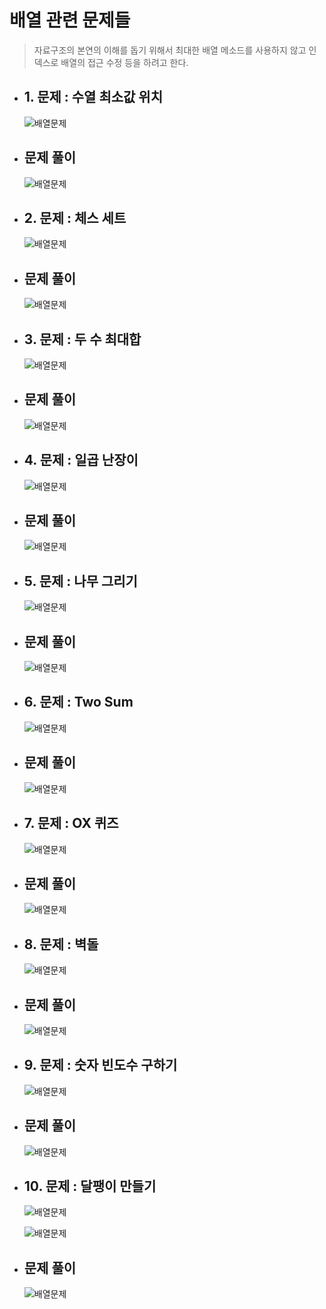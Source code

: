 # 배열 관련 문제들

> 자료구조의 본연의 이해를 돕기 위해서 최대한 배열 메소드를 사용하지 않고 인덱스로 배열의 접근 수정 등을 하려고 한다.

- ## 1. 문제 : 수열 최소값 위치

  ![배열문제](/image/배열문제1.png)

- ## 문제 풀이

  ![배열문제](/image/배열문제2.png)

- ## 2. 문제 : 체스 세트

  ![배열문제](/image/배열문제3.png)

- ## 문제 풀이

  ![배열문제](/image/배열문제4.png)

- ## 3. 문제 : 두 수 최대합

  ![배열문제](/image/배열문제5.png)

- ## 문제 풀이

  ![배열문제](/image/배열문제6.png)

- ## 4. 문제 : 일곱 난장이

  ![배열문제](/image/배열문제7.png)

- ## 문제 풀이

  ![배열문제](/image/배열문제8.png)

- ## 5. 문제 : 나무 그리기

  ![배열문제](/image/배열문제9.png)

- ## 문제 풀이

  ![배열문제](/image/배열문제10.png)

- ## 6. 문제 : Two Sum

  ![배열문제](/image/배열문제11.png)

- ## 문제 풀이

  ![배열문제](/image/배열문제12.png)

- ## 7. 문제 : OX 퀴즈

  ![배열문제](/image/배열문제13.png)

- ## 문제 풀이

  ![배열문제](/image/배열문제14.png)

- ## 8. 문제 : 벽돌

  ![배열문제](/image/배열문제15.png)

- ## 문제 풀이

  ![배열문제](/image/배열문제16.png)

- ## 9. 문제 : 숫자 빈도수 구하기

  ![배열문제](/image/배열문제17.png)

- ## 문제 풀이

  ![배열문제](/image/배열문제18.png)

- ## 10. 문제 : 달팽이 만들기

  ![배열문제](/image/배열문제19.png)

  ![배열문제](/image/배열문제20.png)

- ## 문제 풀이

  ![배열문제](/image/배열문제21.png)
